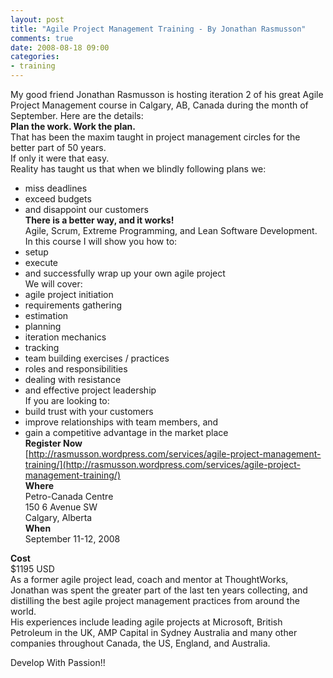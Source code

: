 ```yaml
---
layout: post
title: "Agile Project Management Training - By Jonathan Rasmusson"
comments: true
date: 2008-08-18 09:00
categories:
- training
---
```


My good friend Jonathan Rasmusson is hosting iteration 2 of his great Agile Project Management course in Calgary, AB, Canada during the month of September. Here are the details:  
<strong>Plan the work. Work the plan. </strong>  
That has been the maxim taught in project management circles for the better part of 50 years.   
If only it were that easy.   
Reality has taught us that when we blindly following plans we:   
 * miss deadlines   
 * exceed budgets    
 * and disappoint our customers   
<strong>There is a better way, and it works! </strong>  
Agile, Scrum, Extreme Programming, and Lean Software Development.   
In this course I will show you how to:   
 * setup   
 * execute    
 * and successfully wrap up your own agile project   
We will cover:   
 * agile project initiation   
 * requirements gathering    
 * estimation    
 * planning    
 * iteration mechanics    
 * tracking    
 * team building exercises / practices    
 * roles and responsibilities    
 * dealing with resistance    
 * and effective project leadership   
If you are looking to:   
 * build trust with your customers   
 * improve relationships with team members, and    
 * gain a competitive advantage in the market place   
<strong>Register Now</strong>   
[http://rasmusson.wordpress.com/services/agile-project-management-training/](http://rasmusson.wordpress.com/services/agile-project-management-training/)  
<strong>Where </strong>  
Petro-Canada Centre   
150 6 Avenue SW    
Calgary, Alberta   
<strong>When </strong>  
September 11-12, 2008  
   
<strong>Cost</strong>     
$1195 USD   
As a former agile project lead, coach and mentor at ThoughtWorks, Jonathan was spent the greater part of the last ten years collecting, and distilling the best agile project management practices from around the world.   
His experiences include leading agile projects at Microsoft, British Petroleum in the UK, AMP Capital in Sydney Australia and many other companies throughout Canada, the US, England, and Australia.  
  
Develop With Passion!!




